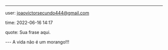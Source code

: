 ---

user: joaovictorsecundo444@gmail.com 

time: 2022-06-16 14:17

quote: Sua frase aqui.

--- A vida não é um morango!!!
